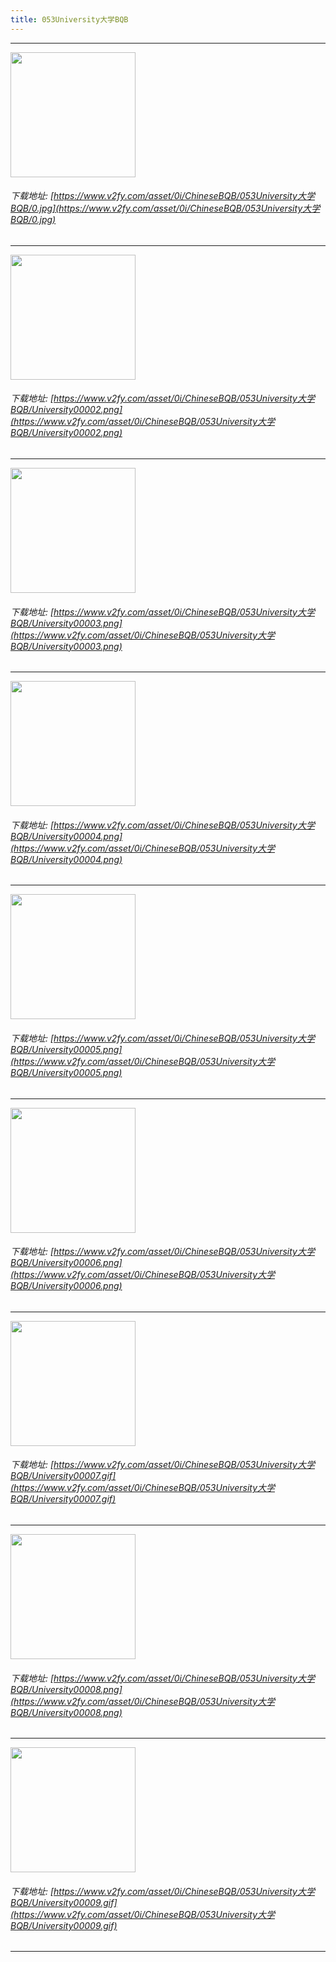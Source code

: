 ```yaml
---
title: 053University大学BQB
---
```


------

<!-- more -->

<img height='200px' style='height:200px;'  src='https://www.v2fy.com/asset/0i/ChineseBQB/053University大学BQB/0.jpg' data-original='https://www.v2fy.com/asset/0i/ChineseBQB/053University大学BQB/0.jpg' /><br/><h6>下载地址: [https://www.v2fy.com/asset/0i/ChineseBQB/053University大学BQB/0.jpg](https://www.v2fy.com/asset/0i/ChineseBQB/053University大学BQB/0.jpg)</h6><hr/><img height='200px' style='height:200px;'  src='https://www.v2fy.com/asset/0i/ChineseBQB/053University大学BQB/University00002.png' data-original='https://www.v2fy.com/asset/0i/ChineseBQB/053University大学BQB/University00002.png' /><br/><h6>下载地址: [https://www.v2fy.com/asset/0i/ChineseBQB/053University大学BQB/University00002.png](https://www.v2fy.com/asset/0i/ChineseBQB/053University大学BQB/University00002.png)</h6><hr/><img height='200px' style='height:200px;'  src='https://www.v2fy.com/asset/0i/ChineseBQB/053University大学BQB/University00003.png' data-original='https://www.v2fy.com/asset/0i/ChineseBQB/053University大学BQB/University00003.png' /><br/><h6>下载地址: [https://www.v2fy.com/asset/0i/ChineseBQB/053University大学BQB/University00003.png](https://www.v2fy.com/asset/0i/ChineseBQB/053University大学BQB/University00003.png)</h6><hr/><img height='200px' style='height:200px;'  src='https://www.v2fy.com/asset/0i/ChineseBQB/053University大学BQB/University00004.png' data-original='https://www.v2fy.com/asset/0i/ChineseBQB/053University大学BQB/University00004.png' /><br/><h6>下载地址: [https://www.v2fy.com/asset/0i/ChineseBQB/053University大学BQB/University00004.png](https://www.v2fy.com/asset/0i/ChineseBQB/053University大学BQB/University00004.png)</h6><hr/><img height='200px' style='height:200px;'  src='https://www.v2fy.com/asset/0i/ChineseBQB/053University大学BQB/University00005.png' data-original='https://www.v2fy.com/asset/0i/ChineseBQB/053University大学BQB/University00005.png' /><br/><h6>下载地址: [https://www.v2fy.com/asset/0i/ChineseBQB/053University大学BQB/University00005.png](https://www.v2fy.com/asset/0i/ChineseBQB/053University大学BQB/University00005.png)</h6><hr/><img height='200px' style='height:200px;'  src='https://www.v2fy.com/asset/0i/ChineseBQB/053University大学BQB/University00006.png' data-original='https://www.v2fy.com/asset/0i/ChineseBQB/053University大学BQB/University00006.png' /><br/><h6>下载地址: [https://www.v2fy.com/asset/0i/ChineseBQB/053University大学BQB/University00006.png](https://www.v2fy.com/asset/0i/ChineseBQB/053University大学BQB/University00006.png)</h6><hr/><img height='200px' style='height:200px;'  src='https://www.v2fy.com/asset/0i/ChineseBQB/053University大学BQB/University00007.gif' data-original='https://www.v2fy.com/asset/0i/ChineseBQB/053University大学BQB/University00007.gif' /><br/><h6>下载地址: [https://www.v2fy.com/asset/0i/ChineseBQB/053University大学BQB/University00007.gif](https://www.v2fy.com/asset/0i/ChineseBQB/053University大学BQB/University00007.gif)</h6><hr/><img height='200px' style='height:200px;'  src='https://www.v2fy.com/asset/0i/ChineseBQB/053University大学BQB/University00008.png' data-original='https://www.v2fy.com/asset/0i/ChineseBQB/053University大学BQB/University00008.png' /><br/><h6>下载地址: [https://www.v2fy.com/asset/0i/ChineseBQB/053University大学BQB/University00008.png](https://www.v2fy.com/asset/0i/ChineseBQB/053University大学BQB/University00008.png)</h6><hr/><img height='200px' style='height:200px;'  src='https://www.v2fy.com/asset/0i/ChineseBQB/053University大学BQB/University00009.gif' data-original='https://www.v2fy.com/asset/0i/ChineseBQB/053University大学BQB/University00009.gif' /><br/><h6>下载地址: [https://www.v2fy.com/asset/0i/ChineseBQB/053University大学BQB/University00009.gif](https://www.v2fy.com/asset/0i/ChineseBQB/053University大学BQB/University00009.gif)</h6><hr/>